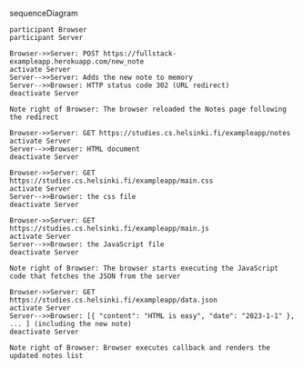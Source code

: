 sequenceDiagram

    participant Browser
    participant Server

    Browser->>Server: POST https://fullstack-exampleapp.herokuapp.com/new_note
    activate Server
    Server-->>Server: Adds the new note to memory
    Server-->>Browser: HTTP status code 302 (URL redirect)
    deactivate Server

    Note right of Browser: The browser reloaded the Notes page following the redirect

    Browser->>Server: GET https://studies.cs.helsinki.fi/exampleapp/notes
    activate Server
    Server-->>Browser: HTML document
    deactivate Server

    Browser->>Server: GET https://studies.cs.helsinki.fi/exampleapp/main.css
    activate Server
    Server-->>Browser: the css file
    deactivate Server

    Browser->>Server: GET https://studies.cs.helsinki.fi/exampleapp/main.js
    activate Server
    Server-->>Browser: the JavaScript file
    deactivate Server

    Note right of Browser: The browser starts executing the JavaScript code that fetches the JSON from the server

    Browser->>Server: GET https://studies.cs.helsinki.fi/exampleapp/data.json
    activate Server
    Server-->>Browser: [{ "content": "HTML is easy", "date": "2023-1-1" }, ... ] (including the new note)
    deactivate Server

    Note right of Browser: Browser executes callback and renders the updated notes list

